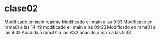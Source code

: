 # clase02
Modificado en main readme Modificado en main a las 9:33
Modificado en rama01 a las 14:49
modificado en main a las 09:23
Modificado en rama01 a las 9:32
Añadido a rama01 a las 9:32
añadido a main a las 9:33
